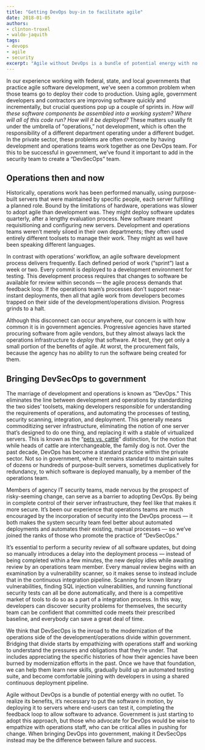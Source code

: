 ```yaml
---
title: "Getting DevOps buy-in to facilitate agile"
date: 2018-01-05
authors:
- clinton-troxel
- waldo-jaquith
tags:
- devops
- agile
- security
excerpt: "Agile without DevOps is a bundle of potential energy with no outlet. We’ve found that it’s easier to get agency buy-in for DevOps if automated security audits are part of that work."
---
```


In our experience working with federal, state, and local governments that practice agile software development, we’ve seen a common problem when those teams go to deploy their code to production. Using agile, government developers and contractors are improving software quickly and incrementally, but crucial questions pop up a couple of sprints in. _How will these software components be assembled into a working system? Where will all of this code run? How will it be deployed?_ These matters usually fit under the umbrella of “operations,” not development, which is often the responsibility of a different department operating under a different budget.
In the private sector, these problems are often overcome by having development and operations teams work together as one DevOps team. For this to be successful in government, we’ve found it important to add in the security team to create a “DevSecOps” team. 

## Operations then and now

Historically, operations work has been performed manually, using purpose-built servers that were maintained by specific people, each server fulfilling a planned role. Bound by the limitations of hardware, operations was slower to adopt agile than development was. They might deploy software updates quarterly, after a lengthy evaluation process. New software meant requisitioning and configuring new servers. Development and operations teams weren’t merely siloed in their own departments; they often used entirely different toolsets to manage their work. They might as well have been speaking different languages.

In contrast with operations’ workflow, an agile software development process delivers frequently. Each defined period of work (“sprint”) last a week or two. Every commit is deployed to a development environment for testing. This development process requires that changes to software be available for review within seconds — the agile process demands that feedback loop. If the operations team’s processes don’t support near-instant deployments, then all that agile work from developers becomes trapped on their side of the development/operations division. Progress grinds to a halt.

Although this disconnect can occur anywhere, our concern is with how common it is in government agencies. Progressive agencies have started procuring software from agile vendors, but they almost always lack the operations infrastructure to _deploy_ that software. At best, they get only a small portion of the benefits of agile. At worst, the procurement fails, because the agency has no ability to run the software being created for them.

## Bringing DevSecOps to government

The marriage of development and operations is known as “DevOps.” This eliminates the line between development and operations by standardizing the two sides’ toolsets, making developers responsible for understanding the requirements of operations, and automating the processes of testing, security scanning, integration, and deployment. This generally means commoditizing server infrastructure, eliminating the notion of one server that’s designed to do one thing, and replacing it with a stable of virtualized servers. This is known as the “[pets vs. cattle](http://cloudscaling.com/blog/cloud-computing/the-history-of-pets-vs-cattle/)” distinction, for the notion that while heads of cattle are interchangeable, the family dog is not. Over the past decade, DevOps has become a standard practice within the private sector. Not so in government, where it remains standard to maintain suites of dozens or hundreds of purpose-built servers, sometimes duplicatively for redundancy, to which software is deployed manually, by a member of the operations team.

Members of agency IT security teams, made nervous by the prospect of risky-seeming change, can serve as a barrier to adopting DevOps. By being in complete control of their server infrastructure, they feel like that makes it more secure. It’s been our experience that operations teams are much encouraged by the incorporation of security into the DevOps process — it both makes the system security team feel better about automated deployments and automates their existing, manual processes — so we’ve joined the ranks of those who promote the practice of “DevSecOps.”

It’s essential to perform a security review of all software updates, but doing so manually introduces a delay into the deployment process — instead of being completed within a few minutes, the new deploy idles while awaiting review by an operations team member. Every manual review begins with an examination by a vulnerability scanner, so it makes sense to instead include that in the continuous integration pipeline. Scanning for known library vulnerabilities, finding SQL injection vulnerabilities, and running functional security tests can all be done automatically, and there is a competitive market of tools to do so as a part of a integration process. In this way, developers can discover security problems for themselves, the security team can be confident that committed code meets their prescribed baseline, and everybody can save a great deal of time.

We think that DevSecOps is the inroad to the modernization of the operations side of the development/operations divide within government. Bridging that divide starts by empathizing with operations staff and working to understand the pressures and obligations that they’re under. That includes appreciating the specific histories of how their agencies have been burned by modernization efforts in the past. Once we have that foundation, we can help them learn new skills, gradually build up an automated testing suite, and become comfortable joining with developers in using a shared continuous deployment pipeline.

Agile without DevOps is a bundle of potential energy with no outlet. To realize its benefits, it’s necessary to put the software in motion, by deploying it to servers where end-users can test it, completing the feedback loop to allow software to advance. Government is just starting to adopt this approach, but those who advocate for DevOps would be wise to empathize with operations staff, who can be critical allies in pushing for change. When bringing DevOps into government, making it DevSecOps instead may be the difference between failure and success.
